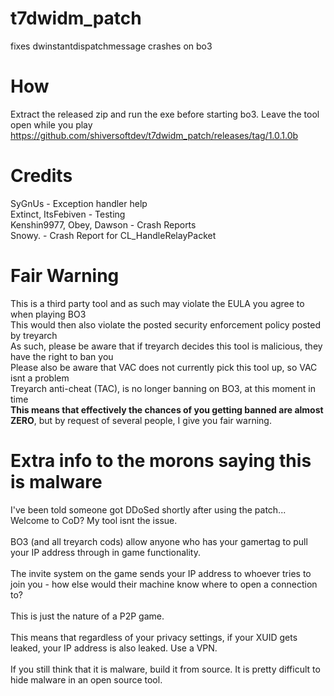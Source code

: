 # t7dwidm_patch
fixes dwinstantdispatchmessage crashes on bo3

# How
Extract the released zip and run the exe before starting bo3. Leave the tool open while you play\
https://github.com/shiversoftdev/t7dwidm_patch/releases/tag/1.0.1.0b

# Credits
SyGnUs - Exception handler help\
Extinct, ItsFebiven - Testing\
Kenshin9977, Obey, Dawson - Crash Reports\
Snowy. - Crash Report for CL_HandleRelayPacket
# Fair Warning
This is a third party tool and as such may violate the EULA you agree to when playing BO3\
This would then also violate the posted security enforcement policy posted by treyarch\
As such, please be aware that if treyarch decides this tool is malicious, they have the right to ban you\
Please also be aware that VAC does not currently pick this tool up, so VAC isnt a problem\
Treyarch anti-cheat (TAC), is no longer banning on BO3, at this moment in time\
**This means that effectively the chances of you getting banned are almost ZERO**, but by request of several people, I give you fair warning.

# Extra info to the morons saying this is malware
I've been told someone got DDoSed shortly after using the patch... Welcome to CoD? My tool isnt the issue. \
\
BO3 (and all treyarch cods) allow anyone who has your gamertag to pull your IP address through in game functionality. \
\
The invite system on the game sends your IP address to whoever tries to join you - how else would their machine know where to open a connection to? \
\
This is just the nature of a P2P game. \
\
This means that regardless of your privacy settings, if your XUID gets leaked, your IP address is also leaked. Use a VPN. \
\
If you still think that it is malware, build it from source. It is pretty difficult to hide malware in an open source tool.
